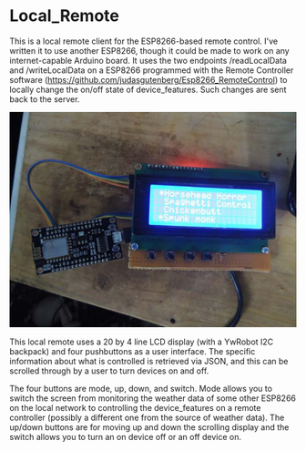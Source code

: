 # Local_Remote
This is a local remote client for the ESP8266-based remote control. I've written it to use another ESP8266, though it could be made to work on any internet-capable Arduino board. It uses the two endpoints /readLocalData and /writeLocalData on a ESP8266 programmed with the Remote Controller software (https://github.com/judasgutenberg/Esp8266_RemoteControl) to locally change the on/off state of device_features. Such changes are sent back to the server.

![alt text](localremote.jpg?raw=true)


This local remote uses a 20 by 4 line LCD display (with a YwRobot I2C backpack) and four pushbuttons as a user interface.  The specific information about what is controlled is retrieved via JSON, and this can be scrolled through by a user to turn devices on and off.

The four buttons are mode, up, down, and switch.  Mode allows you to switch the screen from monitoring the weather data of some other ESP8266 on the local network to controlling the device_features on a remote controller (possibly a different one from the source of weather data).  The up/down buttons are for moving up and down the scrolling display and the switch allows you to turn an on device off or an off device on.
